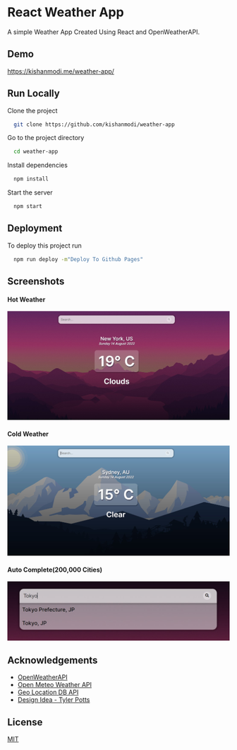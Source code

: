 
# React Weather App

A simple Weather App Created Using React and OpenWeatherAPI.


## Demo

https://kishanmodi.me/weather-app/


## Run Locally

Clone the project

```bash
  git clone https://github.com/kishanmodi/weather-app
```

Go to the project directory

```bash
  cd weather-app
```

Install dependencies

```bash
  npm install
```

Start the server

```bash
  npm start
```


## Deployment

To deploy this project run

```bash
  npm run deploy -m"Deploy To Github Pages"
```


## Screenshots

#### Hot Weather
![Hot Weather](https://raw.githubusercontent.com/kishanmodi/weather-app/main/screenshots/screenshot-hot.jpg)

#### Cold Weather
![Cold Weather](https://raw.githubusercontent.com/kishanmodi/weather-app/main/screenshots/screenshot-cold.jpg)

#### Auto Complete(200,000 Cities)
![Auto Complete](https://raw.githubusercontent.com/kishanmodi/weather-app/main/screenshots/Screenshot%202022-08-16%20222550.jpg)

## Acknowledgements

 - [OpenWeatherAPI](https://openweathermap.org/api)
 - [Open Meteo Weather API](https://open-meteo.com/en)
 - [Geo Location DB API](https://geolocation-db.com/)
 - [Design Idea - Tyler Potts](https://www.youtube.com/watch?v=GuA0_Z1llYU)


## License

[MIT](https://choosealicense.com/licenses/mit/)


